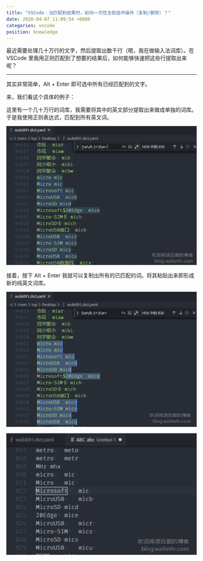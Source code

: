 ```yaml
---
title: "VSCode：当匹配到结果时，如何一次性全部选中操作（复制/删除）？"
date: 2020-04-07 11:09:54 +0800
categories: vscode
position: knowledge
---
```


最近需要处理几十万行的文字，然后提取出数千行（嗯，我在做输入法词库）。在 VSCode 里我用正则匹配到了想要的结果后，如何能够快速把这些行提取出来呢？

---

其实非常简单，Alt + Enter 即可选中所有已经匹配到的文字。

来，我们看这个具体的例子：

这里有一个几十万行的词库，我需要将其中的英文部分提取出来做成单独的词库。于是我使用正则表达式，匹配到所有英文词。

![匹配文字](/static/posts/2020-04-07-11-04-56.png)

接着，按下 Alt + Enter 我就可以复制出所有的已匹配的词。将其粘贴出来即形成新的纯英文词库。

![已选中文字](/static/posts/2020-04-07-11-08-48.png)

![新的词库文件](/static/posts/2020-04-07-11-09-39.png)
